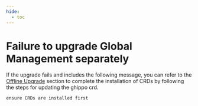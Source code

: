 ```yaml
---
hide:
  - toc
---
```


# Failure to upgrade Global Management separately

If the upgrade fails and includes the following message, you can refer to the
[Offline Upgrade](../install/offline-install.md#__tabbed_3_2) section to complete
the installation of CRDs by following the steps for updating the ghippo crd.

```console
ensure CRDs are installed first
```
